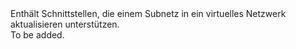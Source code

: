 <Namespace Name="Microsoft.Azure.Management.Network.Fluent.Subnet.Update">
  <Docs>
    <summary>Enthält Schnittstellen, die einem Subnetz in ein virtuelles Netzwerk aktualisieren unterstützen.</summary> 
    <remarks>To be added.</remarks>
  </Docs>
</Namespace>
